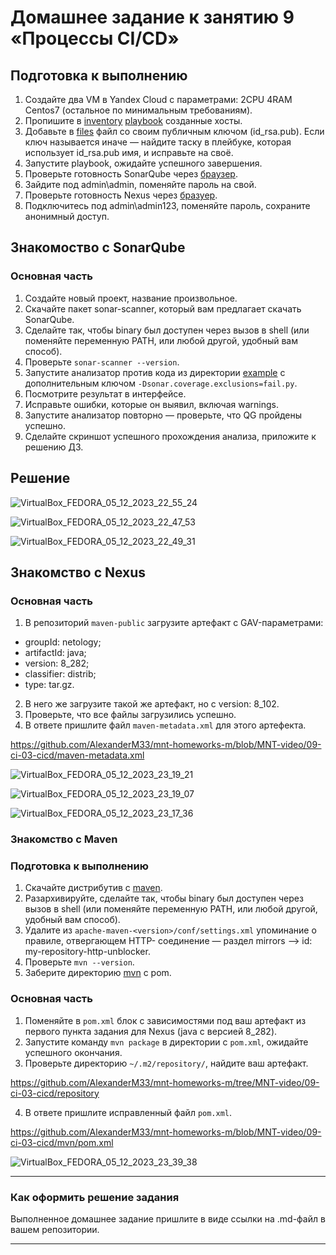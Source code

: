 # Домашнее задание к занятию 9 «Процессы CI/CD»

## Подготовка к выполнению

1. Создайте два VM в Yandex Cloud с параметрами: 2CPU 4RAM Centos7 (остальное по минимальным требованиям).
2. Пропишите в [inventory](./infrastructure/inventory/cicd/hosts.yml) [playbook](./infrastructure/site.yml) созданные хосты.
3. Добавьте в [files](./infrastructure/files/) файл со своим публичным ключом (id_rsa.pub). Если ключ называется иначе — найдите таску в плейбуке, которая использует id_rsa.pub имя, и исправьте на своё.
4. Запустите playbook, ожидайте успешного завершения.
5. Проверьте готовность SonarQube через [браузер](http://localhost:9000).
6. Зайдите под admin\admin, поменяйте пароль на свой.
7.  Проверьте готовность Nexus через [бразуер](http://localhost:8081).
8. Подключитесь под admin\admin123, поменяйте пароль, сохраните анонимный доступ.

## Знакомоство с SonarQube

### Основная часть

1. Создайте новый проект, название произвольное.
2. Скачайте пакет sonar-scanner, который вам предлагает скачать SonarQube.
3. Сделайте так, чтобы binary был доступен через вызов в shell (или поменяйте переменную PATH, или любой другой, удобный вам способ).
4. Проверьте `sonar-scanner --version`.
5. Запустите анализатор против кода из директории [example](./example) с дополнительным ключом `-Dsonar.coverage.exclusions=fail.py`.
6. Посмотрите результат в интерфейсе.
7. Исправьте ошибки, которые он выявил, включая warnings.
8. Запустите анализатор повторно — проверьте, что QG пройдены успешно.
9. Сделайте скриншот успешного прохождения анализа, приложите к решению ДЗ.

## Решение


![VirtualBox_FEDORA_05_12_2023_22_55_24](https://github.com/AlexanderM33/mnt-homeworks-m/assets/122460278/570622f5-cb7c-438a-88d6-46db90f7a17f)

![VirtualBox_FEDORA_05_12_2023_22_47_53](https://github.com/AlexanderM33/mnt-homeworks-m/assets/122460278/51c45459-6629-48a6-b958-98c321422981)

![VirtualBox_FEDORA_05_12_2023_22_49_31](https://github.com/AlexanderM33/mnt-homeworks-m/assets/122460278/79f0c61a-f960-4369-943d-7f4ca806e823)


## Знакомство с Nexus

### Основная часть

1. В репозиторий `maven-public` загрузите артефакт с GAV-параметрами:

 *    groupId: netology;
 *    artifactId: java;
 *    version: 8_282;
 *    classifier: distrib;
 *    type: tar.gz.
   
2. В него же загрузите такой же артефакт, но с version: 8_102.
3. Проверьте, что все файлы загрузились успешно.
4. В ответе пришлите файл `maven-metadata.xml` для этого артефекта.

https://github.com/AlexanderM33/mnt-homeworks-m/blob/MNT-video/09-ci-03-cicd/maven-metadata.xml

![VirtualBox_FEDORA_05_12_2023_23_19_21](https://github.com/AlexanderM33/mnt-homeworks-m/assets/122460278/9d60e956-697d-4339-ba85-a2135ebf1686)

![VirtualBox_FEDORA_05_12_2023_23_19_07](https://github.com/AlexanderM33/mnt-homeworks-m/assets/122460278/ba72e7c4-baa4-4bf0-9859-26a0718bb6ed)

![VirtualBox_FEDORA_05_12_2023_23_17_36](https://github.com/AlexanderM33/mnt-homeworks-m/assets/122460278/c3c324ea-380a-41f9-bd3c-54fba7f186f8)




### Знакомство с Maven

### Подготовка к выполнению

1. Скачайте дистрибутив с [maven](https://maven.apache.org/download.cgi).
2. Разархивируйте, сделайте так, чтобы binary был доступен через вызов в shell (или поменяйте переменную PATH, или любой другой, удобный вам способ).
3. Удалите из `apache-maven-<version>/conf/settings.xml` упоминание о правиле, отвергающем HTTP- соединение — раздел mirrors —> id: my-repository-http-unblocker.
4. Проверьте `mvn --version`.
5. Заберите директорию [mvn](./mvn) с pom.

### Основная часть

1. Поменяйте в `pom.xml` блок с зависимостями под ваш артефакт из первого пункта задания для Nexus (java с версией 8_282).
2. Запустите команду `mvn package` в директории с `pom.xml`, ожидайте успешного окончания.
3. Проверьте директорию `~/.m2/repository/`, найдите ваш артефакт.

https://github.com/AlexanderM33/mnt-homeworks-m/tree/MNT-video/09-ci-03-cicd/repository

4. В ответе пришлите исправленный файл `pom.xml`.

https://github.com/AlexanderM33/mnt-homeworks-m/blob/MNT-video/09-ci-03-cicd/mvn/pom.xml

![VirtualBox_FEDORA_05_12_2023_23_39_38](https://github.com/AlexanderM33/mnt-homeworks-m/assets/122460278/f41864a4-56a1-497c-b7ef-5bf84ad33c9e)





---

### Как оформить решение задания

Выполненное домашнее задание пришлите в виде ссылки на .md-файл в вашем репозитории.

---
